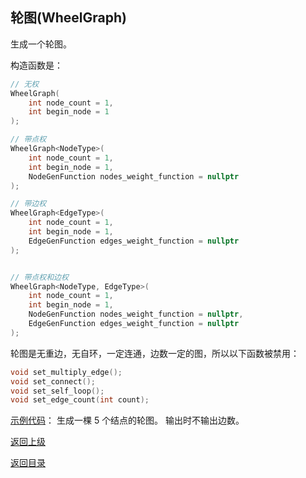 ## 轮图(WheelGraph)

生成一个轮图。

构造函数是：
```cpp
// 无权
WheelGraph(
    int node_count = 1, 
    int begin_node = 1
);

// 带点权
WheelGraph<NodeType>(
    int node_count = 1, 
    int begin_node = 1,
    NodeGenFunction nodes_weight_function = nullptr
);

// 带边权
WheelGraph<EdgeType>(
    int node_count = 1, 
    int begin_node = 1,
    EdgeGenFunction edges_weight_function = nullptr
);


// 带点权和边权
WheelGraph<NodeType, EdgeType>(
    int node_count = 1, 
    int begin_node = 1,
    NodeGenFunction nodes_weight_function = nullptr,
    EdgeGenFunction edges_weight_function = nullptr
);
```

轮图是无重边，无自环，一定连通，边数一定的图，所以以下函数被禁用：
```cpp
void set_multiply_edge();
void set_connect();
void set_self_loop();
void set_edge_count(int count);
```

[示例代码](../../../examples/wheel_graph.cpp)：
生成一棵 $5$ 个结点的轮图。
输出时不输出边数。

[返回上级](./summary.md)

[返回目录](../../home.md)